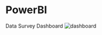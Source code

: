 # PowerBI
Data Survey Dashboard
![dashboard](https://user-images.githubusercontent.com/72629283/224536716-09342df5-3957-4e52-9aec-bbce249e49e9.PNG)
